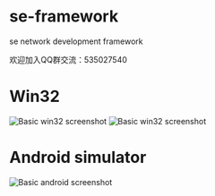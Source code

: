 # se-framework
se network development framework

欢迎加入QQ群交流：535027540

# Win32
![Basic win32 screenshot](https://github.com/se-looper/se-framework/blob/master/temp/basic_win32_1.png)
![Basic win32 screenshot](https://github.com/se-looper/se-framework/blob/master/temp/basic_win32_2.png)

# Android simulator
![Basic android screenshot](https://github.com/se-looper/se-framework/blob/master/temp/basic_android.gif)
